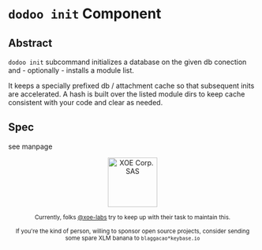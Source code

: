 # `dodoo init` Component

## Abstract

`dodoo init` subcommand initializes a database on the given db conection and -
optionally - installs a module list.

It keeps a specially prefixed  db / attachment cache so that subsequent inits
are accelerated. A hash is built over the listed module dirs to keep cache
consistent with your code and clear as needed.

## Spec

see manpage


<div align="center">
    <div>
        <a href="https://xoe.solutions">
            <img width="100" src="https://erp.xoe.solutions/logo.png" alt="XOE Corp. SAS">
        </a>
    </div>
    <p>
    <sub>Currently, folks <a href="https://github.com/xoe-labs/">@xoe-labs</a> try to keep up with their task to maintain this.</sub>
    </p>
    <p>
    <sub>If you're the kind of person, willing to sponsor open source projects, consider sending some spare XLM banana to <code>blaggacao*keybase.io</code></sub>
    </p>
</div>
